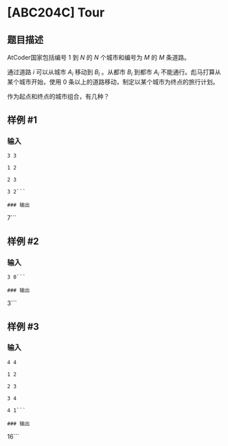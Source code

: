 # [ABC204C] Tour

## 题目描述

AtCoder国家包括编号 ${1}$ 到 ${N}$ 的 ${N}$ 个城市和编号为 ${M}$ 的 ${M}$ 条道路。

通过道路 ${i}$ 可以从城市 ${A_i}$ 移动到 ${B_i}$ 。从都市 ${B_i}$ 到都市 ${A_i}$ 不能通行。彪马打算从某个城市开始，使用 ${0}$ 条以上的道路移动，制定以某个城市为终点的旅行计划。

作为起点和终点的城市组合，有几种？

## 样例 #1

### 输入

```
3 3
1 2
2 3
3 2```

### 输出

```
7```

## 样例 #2

### 输入

```
3 0```

### 输出

```
3```

## 样例 #3

### 输入

```
4 4
1 2
2 3
3 4
4 1```

### 输出

```
16```

